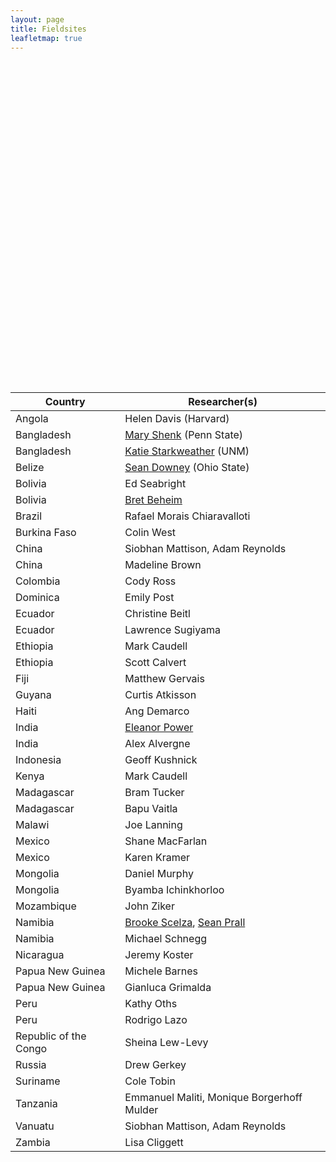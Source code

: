 ```yaml
---
layout: page
title: Fieldsites
leafletmap: true
---
```


<div id="htmlwidget-2b32dc7f965521fdf6cd" style="width:672px;height:480px;" class="leaflet html-widget"></div>
<script type="application/json" data-for="htmlwidget-2b32dc7f965521fdf6cd">{"x":{"options":{"crs":{"crsClass":"L.CRS.EPSG3857","code":null,"proj4def":null,"projectedBounds":null,"options":{}}},"calls":[{"method":"addTiles","args":["//{s}.tile.openstreetmap.org/{z}/{x}/{y}.png",null,null,{"minZoom":0,"maxZoom":18,"tileSize":256,"subdomains":"abc","errorTileUrl":"","tms":false,"noWrap":false,"zoomOffset":0,"zoomReverse":false,"opacity":1,"zIndex":1,"detectRetina":false,"attribution":"&copy; <a href=\"http://openstreetmap.org\">OpenStreetMap<\/a> contributors, <a href=\"http://creativecommons.org/licenses/by-sa/2.0/\">CC-BY-SA<\/a>"}]},{"method":"addMarkers","args":[[23.7,-22.56,39.93,39.93,19.43,19.43,17.71,9.03,-1.29,6.79,-18.89,23.7,5.85,28.6,-4.25,-17.74,-22.56,12.15,-6.17,4.63,-19.06,-19.06,47.93,-9.48,-6.18,-13.97,17.25,39.93,9.03,55.75,18.54,-18.89,-12.07,15.3,-19.06,-25.95,-0.19,-0.19,-9.48,47.93,12.37,28.6,-8.82,-15.78,-12.07,-15.42],[90.39,17.09,116.4,116.4,-99.14,-99.14,178.06,38.74,36.82,-58.16,47.51,90.39,-55.2,77.22,15.26,168.31,17.09,-86.27,35.74,-74.09,-65.26,-65.26,106.91,147.18,106.83,33.8,-88.79,116.4,38.74,37.62,-72.34,47.51,-77.05,-61.39,-65.26,32.57,-78.5,-78.5,147.18,106.91,-1.53,77.22,13.24,-47.91,-77.05,28.29],null,null,null,{"interactive":true,"draggable":false,"keyboard":true,"title":"","alt":"","zIndexOffset":0,"opacity":1,"riseOnHover":false,"riseOffset":250},["<i>Bangladesh<\/i><br/><b>Mary Shenk<\/b><br/>Pennsylvania State University<br/>mks74@psu.edu","<i>Namibia<\/i><br/><b>Brooke Scelza<\/b><br/>UCLA<br/>bscelza@gmail.com","<i>China<\/i><br/><b>Siobhan Mattison<\/b><br/>University of New Mexico<br/>siobhan.mattison@gmail.com","<i>China<\/i><br/><b>Siobhan Mattison<\/b><br/>University of New Mexico<br/>siobhan.mattison@gmail.com","<i>Mexico<\/i><br/><b>Shane MacFarlan<\/b><br/>University of Utah<br/>shane.macfarlan@anthro.utah.edu","<i>Mexico<\/i><br/><b>Karen Kramer<\/b><br/>University of Utah<br/>karen.kramer@anthro.utah.edu","<i>Fiji<\/i><br/><b>Matthew Gervais<\/b><br/>Simon Fraser University<br/>matthew.m.gervais@gmail.com","<i>Ethiopia<\/i><br/><b>Mark Caudell<\/b><br/>Washington State University<br/>mark.caudell@fao.org","<i>Kenya<\/i><br/><b>Mark Caudell<\/b><br/>Washington State University<br/>mark.caudell@fao.org","<i>Guyana<\/i><br/><b>Curtis Atkisson<\/b><br/>UC Davis<br/>cjatkisson@ucdavis.edu","<i>Madagascar<\/i><br/><b>Bram Tucker<\/b><br/>University of Georgia<br/>bramtuck@uga.edu","<i>Bangladesh<\/i><br/><b>Katie Starkweather<\/b><br/>University of New Mexico<br/>kstarkweather8@gmail.com","<i>Suriname<\/i><br/><b>Cole Tobin<\/b><br/>University of Missouri<br/>cmtfh7@mail.missouri.edu","<i>India<\/i><br/><b>Elly Power<\/b><br/>London School of Economics and Political Science<br/>E.A.Power@lse.ac.uk","<i>Congo<\/i><br/><b>Sheina Lew-Levy<\/b><br/>Simon Fraser University<br/>sheinalewlevy@gmail.com","<i>Vanuatu<\/i><br/><b>Siobhan Mattison<\/b><br/>University of New Mexico<br/>siobhan.mattison@gmail.com","<i>Namibia<\/i><br/><b>Michael Schnegg<\/b><br/>University of Hamburg<br/>michael.schnegg@uni-hamburg.de","<i>Nicaragua<\/i><br/><b>Jeremy Koster<\/b><br/>University of Cincinnati<br/>","<i>Tanzania<\/i><br/><b>Emmanuel Maliti<\/b><br/>University of Dar es Salaam<br/>emmanuel.maliti@gmail.com","<i>Colombia<\/i><br/><b>Cody Ross<\/b><br/>Max Planck Institute for Evolutionary Anthropology<br/>ctross@ucdavis.edu","<i>Bolivia<\/i><br/><b>Ed Seabright<\/b><br/>University of New Mexico<br/>ed.seabright@gmail.com","<i>Bolivia<\/i><br/><b>Ed Seabright<\/b><br/>University of New Mexico<br/>ed.seabright@gmail.com","<i>Mongolia<\/i><br/><b>Daniel Murphy<\/b><br/>University of Cincinnati<br/>daniel.murphy2@uc.edu","<i>Papua New Guinea<\/i><br/><b>Michele Barnes<\/b><br/>James Cook University<br/>michele.barnes@jcu.edu.au","<i>Indonesia<\/i><br/><b>Geoff Kushnick<\/b><br/>Australian National University<br/>geoff.kushnick@anu.edu.au","<i>Malawi<\/i><br/><b>Joe Lanning<\/b><br/>School for International Training<br/>lanning.joseph@gmail.com","<i>Belize<\/i><br/><b>Sean Downey<\/b><br/>Ohio State University<br/>seanowney@gmail.com","<i>China<\/i><br/><b>Madeline Brown<\/b><br/>University of Florida<br/>maddietbrown@gmail.com ","<i>Ethiopia<\/i><br/><b>Scott Calvert<\/b><br/>Washington State University<br/>scott.c.calvert@wsu.edu","<i>Russia<\/i><br/><b>Drew Gerkey<\/b><br/>Oregon State University<br/>drew.gerkey@gmail.com","<i>Haiti<\/i><br/><b>Ang Demarco<\/b><br/>University of Utah<br/>angelina.demarco@anthro.utah.edu","<i>Madagascar<\/i><br/><b>Bapu Vaitla<\/b><br/>UC Davis? Tufts? <br/>bapu.vaitla@gmail.com","<i>Peru<\/i><br/><b>Kathy Oths<\/b><br/>University of Alabama<br/>koths@ua.edu","<i>Dominica<\/i><br/><b>Emily Post<\/b><br/>University of Utah<br/>emily.r.post@utah.edu","<i>Bolivia<\/i><br/><b>Bret Beheim<\/b><br/>Max Planck Institute for Evolutionary Anthropology<br/>beheim@gmail.com","<i>Mozambique<\/i><br/><b>John Ziker<\/b><br/>Boise State University<br/>jziker@boisestate.edu","<i>Ecuador<\/i><br/><b>Christine Beitl<\/b><br/>University of Maine<br/>christine.beitl@maine.edu","<i>Ecuador<\/i><br/><b>Larry Sugiyama<\/b><br/>University of Oregon<br/>sugiyama@uoregon.edu","<i>Papua New Guinea<\/i><br/><b>Gianluca Grimalda<\/b><br/>Kiel Institute for the World Economy<br/>g.grimalda@gmail.com","<i>Mongolia<\/i><br/><b>Byamba Ichinkhorloo<\/b><br/>National University of Mongolia<br/>bimbamn@gmail.com","<i>Burkina Faso<\/i><br/><b>Colin West<\/b><br/>University of North Carolina<br/>ctw@email.unc.edu","<i>India<\/i><br/><b>Alex Alvergne<\/b><br/>University of Oxford<br/>alexandra.alvergne@anthro.ox.ac.uk","<i>Angola<\/i><br/><b>Helen Davis<\/b><br/>Harvard University<br/>helenelizabethdavis@gmail.com","<i>Brazil<\/i><br/><b>Rafael Morais Chiaravalloti<\/b><br/>University College London<br/>rafaelmochi@gmail.com","<i>Peru<\/i><br/><b>Rodrigo Lazo<\/b><br/>UMass Amherst<br/>roja.lazo@gmail.com","<i>Zambia<\/i><br/><b>Lisa Cliggett<\/b><br/>University of Kentucky<br/>lisa.cliggett@uky.edu"],null,null,null,null,{"interactive":false,"permanent":false,"direction":"auto","opacity":1,"offset":[0,0],"textsize":"10px","textOnly":false,"className":"","sticky":true},null]}],"limits":{"lat":[-25.95,55.75],"lng":[-99.14,178.06]}},"evals":[],"jsHooks":[]}</script>

<br/>
<br/>

Country | Researcher(s)
 --- |---
Angola | Helen Davis (Harvard)
Bangladesh | [Mary Shenk](https://shenk.la.psu.edu/) (Penn State)
Bangladesh | [Katie Starkweather](https://kathrinestarkweather.com/) (UNM)
Belize | [Sean Downey](https://anthropology.osu.edu/people/downey.205) (Ohio State)
Bolivia	|	Ed Seabright
Bolivia | [Bret Beheim](https://www.babeheim.com/)
Brazil |	Rafael Morais Chiaravalloti
Burkina Faso | Colin West
China	|	Siobhan Mattison, Adam Reynolds
China	|	Madeline Brown
Colombia	|	Cody Ross
Dominica	|	Emily Post
Ecuador	|	Christine Beitl
Ecuador	|	Lawrence Sugiyama
Ethiopia	|	Mark Caudell
Ethiopia	|	Scott Calvert
Fiji	|	Matthew Gervais
Guyana	|	Curtis Atkisson
Haiti	|	Ang Demarco
India | [Eleanor Power](https://eapower.github.io/)
India	|	Alex Alvergne
Indonesia	|	Geoff Kushnick
Kenya	|	Mark Caudell
Madagascar	|	Bram Tucker
Madagascar	|	Bapu Vaitla
Malawi	|	Joe Lanning
Mexico	|	Shane MacFarlan
Mexico	|	Karen Kramer
Mongolia	|	Daniel Murphy
Mongolia	|	Byamba Ichinkhorloo
Mozambique	|	John Ziker
Namibia | [Brooke Scelza](http://bscelza.weebly.com/), [Sean Prall](https://sprall.github.io/)
Namibia	|	Michael Schnegg
Nicaragua	|	Jeremy Koster
Papua New Guinea	|	Michele Barnes
Papua New Guinea	|	Gianluca Grimalda
Peru	|	Kathy Oths
Peru	|	Rodrigo Lazo
Republic of the Congo	|	Sheina Lew-Levy
Russia	|	Drew Gerkey
Suriname	|	Cole Tobin
Tanzania	|	Emmanuel Maliti, Monique Borgerhoff Mulder
Vanuatu	|	Siobhan Mattison, Adam Reynolds
Zambia	|	Lisa Cliggett